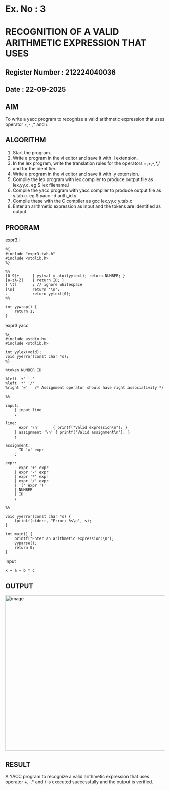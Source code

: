 # Ex. No : 3	
# RECOGNITION OF A VALID ARITHMETIC EXPRESSION THAT USES
## Register Number : 212224040036
## Date : 22-09-2025

## AIM   
To write a yacc program to recognize a valid arithmetic expression that uses operator +,- ,* and /.

## ALGORITHM
1.	Start the program.
2.	Write a program in the vi editor and save it with .l extension.
3.	In the lex program, write the translation rules for the operators =,+,-,*,/ and for the identifier.
4.	Write a program in the vi editor and save it with .y extension.
5.	Compile the lex program with lex compiler to produce output file as lex.yy.c. eg $ lex filename.l
6.	Compile the yacc program with yacc compiler to produce output file as y.tab.c. eg $ yacc –d arith_id.y
7.	Compile these with the C compiler as gcc lex.yy.c y.tab.c
8.	Enter an arithmetic expression as input and the tokens are identified as output.

## PROGRAM
expr3.l
```
%{
#include "expr3.tab.h"
#include <stdlib.h>
%}

%%
[0-9]+      { yylval = atoi(yytext); return NUMBER; }
[a-zA-Z]    { return ID; }
[ \t]       ; // ignore whitespace
[\n]        return '\n';
.           return yytext[0];
%%

int yywrap() {
    return 1;
}
```
expr3.yacc
```
%{
#include <stdio.h>
#include <stdlib.h>

int yylex(void);
void yyerror(const char *s);
%}

%token NUMBER ID

%left '+' '-'
%left '*' '/'
%right '='   /* Assignment operator should have right associativity */

%%

input:
    | input line
    ;

line:
      expr '\n'      { printf("Valid expression\n"); }
    | assignment '\n' { printf("Valid assignment\n"); }
    ;

assignment:
      ID '=' expr
    ;

expr:
      expr '+' expr
    | expr '-' expr
    | expr '*' expr
    | expr '/' expr
    | '(' expr ')'
    | NUMBER
    | ID
    ;

%%

void yyerror(const char *s) {
    fprintf(stderr, "Error: %s\n", s);
}

int main() {
    printf("Enter an arithmetic expression:\n");
    yyparse();
    return 0;
}
```
input
```
x = a + b * c
```


## OUTPUT 

<img width="878" height="491" alt="image" src="https://github.com/user-attachments/assets/4ec800ec-6b31-4e4f-88c6-93e4ddd7cc49" />


## RESULT
A YACC program to recognize a valid arithmetic expression that uses operator +,-,* and / is executed successfully and the output is verified.
